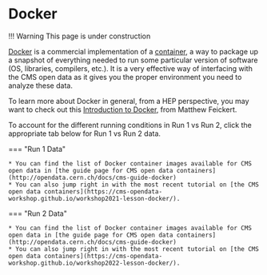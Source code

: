 # Docker

!!! Warning
    This page is under construction

[Docker](https://www.docker.com/) is a commercial implementation
of a [container](https://www.docker.com/resources/what-container), a way to package
up a snapshot of everything needed to run some particular version
of software (OS, libraries, compilers, etc.). It is a very effective
way of interfacing with the CMS open data as it gives you the proper
environment you need to analyze these data.

To learn more about Docker in general, from a HEP perspective, you
may want to check out this
[Introduction to Docker](https://awesome-workshop.github.io/intro-to-docker/),
from Matthew Feickert.

To account for the different running conditions in Run 1 vs Run 2, click the appropriate tab below for Run 1 vs Run 2 data.

=== "Run 1 Data"

    * You can find the list of Docker container images available for CMS open data in [the guide page for CMS open data containers](http://opendata.cern.ch/docs/cms-guide-docker)
    * You can also jump right in with the most recent tutorial on [the CMS open data containers](https://cms-opendata-workshop.github.io/workshop2021-lesson-docker/).

=== "Run 2 Data"

    * You can find the list of Docker container images available for CMS open data in [the guide page for CMS open data containers](http://opendata.cern.ch/docs/cms-guide-docker)
    * You can also jump right in with the most recent tutorial on [the CMS open data containers](https://cms-opendata-workshop.github.io/workshop2022-lesson-docker/).
